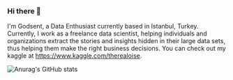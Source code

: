### Hi there 👋

I'm Godsent, a Data Enthusiast currently based in Istanbul, Turkey. Currently, I work as a freelance data scientist, helping individuals and organizations extract the stories and insights hidden in their large data sets, thus helping them make the right business decisions. You can check out my kaggle at https://www.kaggle.com/therealoise.

![Anurag's GitHub stats](https://github-readme-stats.vercel.app/api?username=therealoise&hide=stars&show_icons=true&theme=merko)
